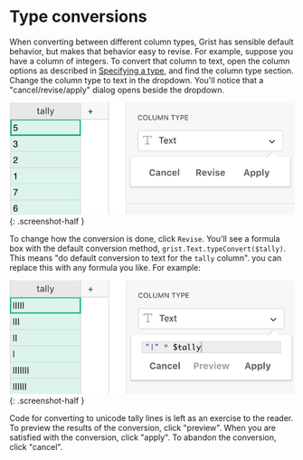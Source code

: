 Type conversions
==================

When converting between different column types, Grist has sensible default behavior,
but makes that behavior easy to revise. For example, suppose you have a column of integers.
To convert that column to text, open the column options as described in
[Specifying a type](col-types.md#specifying-a-type), and find the column type section.
Change the column type to text in the dropdown.  You'll notice that a
"cancel/revise/apply" dialog opens beside the dropdown.

*![Tally to text](images/columns/columns-tally-convert.png)*
{: .screenshot-half }

To change how the conversion is done, click `Revise`.  You'll see
a formula box with the default conversion method,
`grist.Text.typeConvert($tally)`.  This means "do default conversion
to text for the `tally` column".  you can replace this with any formula you
like.  For example:

*![Tally to lines](images/columns/columns-tally-convert-lines.png)*
{: .screenshot-half }

Code for converting to unicode tally lines is left as an exercise to
the reader.  To preview the results of the conversion, click "preview".
When you are satisfied with the conversion, click "apply".  To abandon
the conversion, click "cancel".
